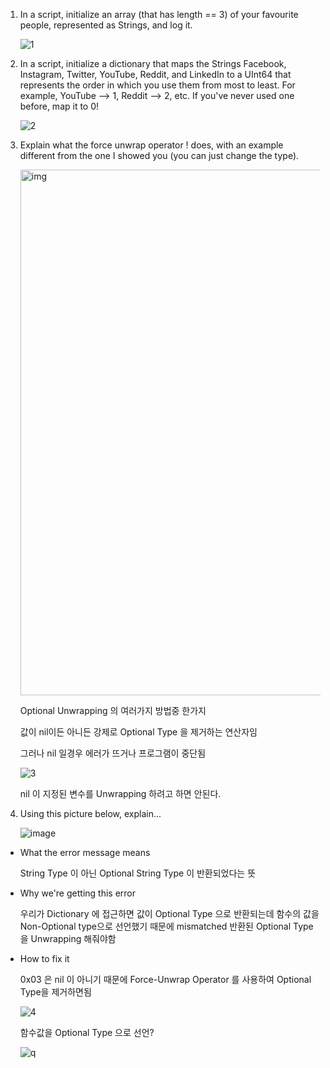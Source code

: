 

1. In a script, initialize an array (that has length == 3) of your favourite people, represented as Strings, and log it.

    ![1](https://user-images.githubusercontent.com/41810744/155834107-92984d7a-712f-4b0c-9814-afa0cfc27494.png)
  
2. In a script, initialize a dictionary that maps the Strings Facebook, Instagram, Twitter, YouTube, Reddit, and LinkedIn to a UInt64 that represents the order in which you use them from most to least. For example, YouTube --> 1, Reddit --> 2, etc. If you've never used one before, map it to 0!

   ![2](https://user-images.githubusercontent.com/41810744/155834127-3d3ad1c1-e6eb-4a68-9764-8ac47762464e.png) 

3. Explain what the force unwrap operator ! does, with an example different from the one I showed you (you can just change the type).


      <img width="841" alt="img" src="https://user-images.githubusercontent.com/41810744/155834818-dc300ed8-09f2-495e-89a4-ddd691509597.png">


    Optional Unwrapping 의 여러가지 방법중 한가지
  
    값이 nil이든 아니든 강제로 Optional Type 을 제거하는 연산자임 
  
    그러나 nil 일경우 에러가 뜨거나 프로그램이 중단됨 
  
  
      ![3](https://user-images.githubusercontent.com/41810744/155835678-348ef34a-0ac1-40e1-9b35-f8981b3de637.png)



    nil 이 지정된 변수를 Unwrapping 하려고 하면 안된다.
  
  



4. Using this picture below, explain...

    ![image](https://user-images.githubusercontent.com/41810744/155834282-12516b69-981f-47b3-a01c-effca0ff6f3e.png)


  - What the error message means
    
      String Type 이 아닌 Optional String Type 이 반환되었다는 뜻
  
 
  - Why we're getting this error

      우리가 Dictionary 에 접근하면 값이 Optional Type 으로 반환되는데 함수의 값을 Non-Optional type으로 선언했기 때문에 mismatched
      반환된 Optional Type 을 Unwrapping 해줘야함 
    
    
  - How to fix it

      0x03 은 nil 이 아니기 때문에 Force-Unwrap Operator 를 사용하여 Optional Type을 제거하면됨 

       ![4](https://user-images.githubusercontent.com/41810744/155834609-15df3cb4-98aa-475f-920d-909cbfd89825.png)
       
      함수값을 Optional Type 으로 선언?
      
       ![q](https://user-images.githubusercontent.com/41810744/155836124-97ba6609-7166-4c2b-bddb-541090e84dc0.png)

       

